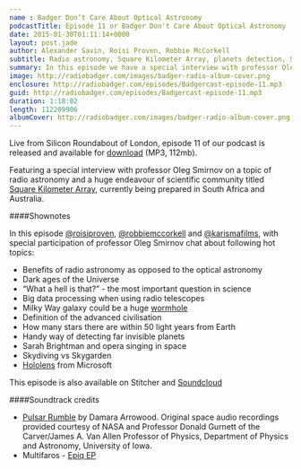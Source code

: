 ```yaml
---
name : Badger Don’t Care About Optical Astronomy
podcastTitle: Episode 11 or Badger Don't Care About Optical Astronomy
date: 2015-01-30T01:11:14+0000
layout: post.jade
author: Alexander Savin, Roisi Proven, Robbie McCorkell
subtitle: Radio astronomy, Square Kilometer Array, planets detection, Sarah Brightman in space, skydiving vs skygarden
summary: In this episode we have a special interview with professor Oleg Smirnov on a topic of radio astronomy and Square Kilometer Array project, currently being prepared in South Africa and Australia.
image: http://radiobadger.com/images/badger-radio-album-cover.png
enclosure: http://radiobadger.com/episodes/Badgercast-episode-11.mp3
guid: http://radiobadger.com/episodes/Badgercast-episode-11.mp3
duration: 1:18:02
length: 112209906
albumCover: http://radiobadger.com/images/badger-radio-album-cover.png
---
```


Live from Silicon Roundabout of London, episode 11 of our podcast is released and available for [download](http://radiobadger.com/episodes/Badgercast-episode-11.mp3) (MP3, 112mb).

Featuring a special interview with professor Oleg Smirnov on a topic of radio astronomy and a huge endeavour of scientific community titled [Square Kilometer Array](http://en.wikipedia.org/wiki/Square_Kilometre_Array), currently being prepared in South Africa and Australia.

####Shownotes

In this episode [@roisiproven](https://twitter.com/roisiproven), [@robbiemccorkell](https://twitter.com/robbiemccorkell) and [@karismafilms](https://twitter.com/karismafilms), with special participation of professor Oleg Smirnov chat about following hot topics:

* Benefits of radio astronomy as opposed to the optical astronomy
* Dark ages of the Universe
* “What a hell is that?” - the most important question in science
* Big data processing when using radio telescopes
* Milky Way galaxy could be a huge [wormhole](http://www.sciencedaily.com/releases/2015/01/150121083648.htm)
* Definition of the advanced civilisation
* How many stars there are within 50 light years from Earth
* Handy way of detecting far invisible planets
* Sarah Brightman and opera singing in space
* Skydiving vs Skygarden
* [Hololens](http://www.theverge.com/2015/1/21/7868251/microsoft-hololens-hologram-hands-on-experience) from Microsoft

This episode is also available on Stitcher and [Soundcloud](https://soundcloud.com/karismafilms/radiobadger-episode-11)

####Soundtrack credits

* [Pulsar Rumble](https://soundcloud.com/damara-arrowood/rumble) by Damara Arrowood. Original space audio recordings provided courtesy of NASA and Professor Donald Gurnett of the Carver/James A. Van Allen Professor of Physics, Department of Physics and Astronomy, University of Iowa.
* Multifaros - [Epiq EP](http://freemusicarchive.org/music/Multifaros/Epiq_EP)


